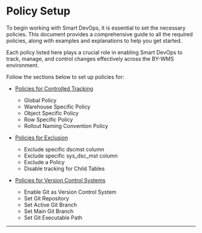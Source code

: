 
# Policy Setup 
To begin working with Smart DevOps, it is essential to set the necessary policies. This document provides a comprehensive guide to all the required policies, along with examples and explanations to help you get started.

Each policy listed here plays a crucial role in enabling Smart DevOps to track, manage, and control changes effectively across the BY-WMS environment.

Follow the sections below to set up policies for:


- [Policies for Controlled Tracking](/setupguide/policymain/policies/globaltracking.md)
    - Global Policy
    - Warehouse Specific Policy
    - Object Specific Policy
    - Row Specific Policy
    - Rollout Naming Convention Policy

- [Policies for Exclusion](/setupguide/policymain/policies/exclusions.md)
    - Exclude specific dscmst column
    - Exclude specific sys_dsc_mst column
    - Exclude a Policy
    - Disable tracking for Child Tables

- [Policies for Version Control Systems](/setupguide/policymain/policies/gitpolicy.md)
    - Enable Git as Version Control System
    - Set Git Repository
    - Set Active Git Branch
    - Set Main Git Branch
    - Set Git Executable Path
---

<br><br>



